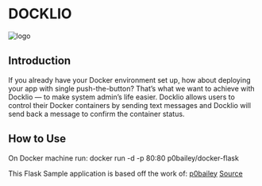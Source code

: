 # DOCKLIO
![logo](https://github.com/yunjuc/Docklio/blob/master/docklio.jpg)
## Introduction
If you already have your Docker environment set up, how about deploying your app with single push-the-button? That’s what we want to achieve with Docklio — to make system admin’s life easier. Docklio allows users to control their Docker containers by sending text messages and Docklio will send back a message to confirm the container status.

## How to Use
On Docker machine run: docker run -d -p 80:80 p0bailey/docker-flask

This Flask Sample application is based off the work of:
[p0bailey](https://github.com/p0bailey)
[Source](https://github.com/p0bailey)
